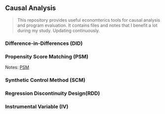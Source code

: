 ## Causal Analysis

> This repository provides useful economterics tools for causal analysis and program evaluation.
It contains files and notes that I benefit a lot during my study. 
> Updating continuously.

### Difference-in-Differences (DID)

### Propensity Score Matching (PSM)
Notes: [PSM](https://github.com/zxecon/causality/blob/master/psm.md)

### Synthetic Control Method (SCM)

### Regression Discontinuity Design(RDD)

### Instrumental Variable (IV)

